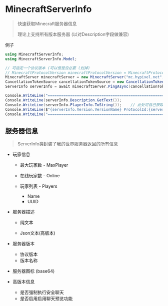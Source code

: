 # MinecraftServerInfo

>  快速获取Minecraft服务器信息
>
> 理论上支持所有版本服务器 (以对Description字段做兼容)

例子

```c#
using MinecraftServerInfo;
using MinecraftServerInfo.Model;

// 可指定一个协议版本 (可以但是没必要 (划掉)
// MinecraftProtocolVersion minecraftProtocolVersion = MinecraftProtocolVersion.FromGameVersion("1.8.9");
MinecraftServer minecraftServer = new MinecraftServer("mc.hypixel.net", 25565);
CancellationTokenSource cancellationTokenSource = new CancellationTokenSource(3000);
ServerInfo serverInfo = await minecraftServer.PingAsync(cancellationTokenSource.Token);

Console.WriteLine("==========================================================");
Console.WriteLine(serverInfo.Description.GetText());
Console.WriteLine(serverInfo.PlayerInfo.ToString());    // 此处可自己获取Players数组
Console.WriteLine($"{serverInfo.Version.VersionName} ProtocolId:{serverInfo.Version.ProtocolId}");
Console.WriteLine("==========================================================");
```

## 服务器信息

> ServerInfo类封装了我的世界服务器返回的所有信息

- 玩家信息

   - 最大玩家数 - MaxPlayer

   - 在线玩家数 - Online

   - 玩家列表 - Players
     - Name
     - UUID

- 服务器描述

   - 纯文本

   - Json文本(高版本)

- 服务器版本
  - 协议版本
  - 版本名称
- 服务器图标 (base64)
- 高版本信息
  - 是否强制执行安全聊天
  - 是否启用启用聊天预览功能

